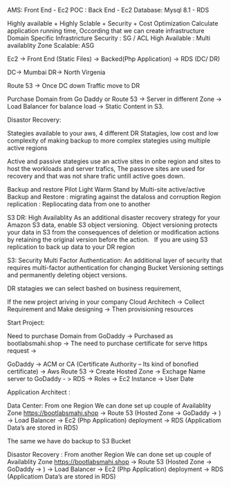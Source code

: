 
AMS: Front End - Ec2
POC : Back End - Ec2
Database: Mysql 8.1 - RDS

Highly available + Highly Sclable + Security + Cost Optimization
Calculate application running time, Occording that we can create infrastructure
Domain Specific Infrastricture
Security : SG / ACL
High Available : Multi availablity Zone
Scalable: ASG

Ec2 -> Front End (Static Files) -> Backed(Php Application) -> RDS (DC/ DR)

DC-> Mumbai
DR-> North Virgenia

Route 53 -> Once DC down Traffic move to DR

Purchase Domain from Go Daddy or Route 53 -> Server in different Zone -> Load Balancer for balance load -> Static Content in S3.

Disastor Recovery:

Stategies available to your aws, 4 different DR Statagies, low cost and low complexity of making backup to more complex stategies using multiple active regions

Active and passive stategies use an active sites in onbe region and sites to host the workloads and server trafics, The passove sites are used for recovery and that was not share trafic untill active goes down.

Backup and restore
Pilot Light
Warm Stand by
Multi-site active/active
Backup and Restore : migrating against the dataloss and corruption
Region replication : Repliocating data from one to another

S3 DR: High Availablity
As an additional disaster recovery strategy for your Amazon S3 data, enable S3 object versioning. 
Object versioning protects your data in S3 from the consequences of deletion or modification actions by retaining the original version before the action. 
 If you are using S3 replication to back up data to your DR region

S3: Security
Multi Factor Authentication: An additional layer of security that requires multi-factor authentication for changing Bucket Versioning settings and permanently deleting object versions. 

DR statagies we can select bashed on business requirement,

If the new project ariving in your company
Cloud Architech -> Collect Requirement and Make designing -> Then provisioning resources

Start Project:

Need to purchase Domain from GoDaddy -> Purchased as bootlabsmahi.shop -> The need to purchase certificate for serve https request ->

GoDaddy -> ACM or CA (Certificate Authority – Its kind of bonofied certificate) -> Aws Route 53 -> Create Hosted Zone -> Exchage Name server to GoDaddy - > RDS -> Roles -> Ec2 Instance -> User Date

Application Architect :

Data Center: From one Region We can done set up couple of Availablity Zone
https://bootlabsmahi.shop -> Route 53 (Hosted Zone  -> GoDaddy -> ) -> Load Balancer -> Ec2 (Php Application) deployment -> RDS (Applicatiom Data’s are stored in RDS)

The same we have do backup to S3 Bucket

Disastor Recovery : From another Region We can done set up couple of Availablity Zone
https://bootlabsmahi.shop -> Route 53 (Hosted Zone  -> GoDaddy -> ) -> Load Balancer -> Ec2 (Php Application) deployment -> RDS (Applicatiom Data’s are stored in RDS)
